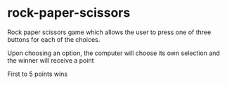 # rock-paper-scissors

Rock paper scissors game which allows the user to press one of three buttons for each of the choices. 

Upon choosing an option, the computer will choose its own selection and the winner will receive a point

First to 5 points wins

